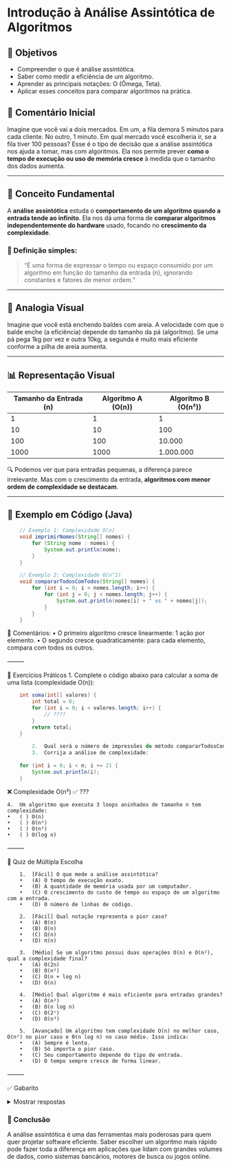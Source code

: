 # Introdução à Análise Assintótica de Algoritmos

## 🎯 Objetivos
- Compreender o que é análise assintótica.
- Saber como medir a eficiência de um algoritmo.
- Aprender as principais notações: O (Ômega, Teta).
- Aplicar esses conceitos para comparar algoritmos na prática.

## 🧠 Comentário Inicial
Imagine que você vai a dois mercados. Em um, a fila demora 5 minutos para cada cliente. No outro, 1 minuto. Em qual mercado você escolheria ir, se a fila tiver 100 pessoas? Esse é o tipo de decisão que a análise assintótica nos ajuda a tomar, mas com algoritmos. Ela nos permite prever **como o tempo de execução ou uso de memória cresce** à medida que o tamanho dos dados aumenta.

---

## 📘 Conceito Fundamental

A **análise assintótica** estuda o **comportamento de um algoritmo quando a entrada tende ao infinito**. Ela nos dá uma forma de **comparar algoritmos independentemente do hardware** usado, focando no **crescimento da complexidade**.

### 🧪 Definição simples:
> “É uma forma de expressar o tempo ou espaço consumido por um algoritmo em função do tamanho da entrada (n), ignorando constantes e fatores de menor ordem.”

---

## 🎲 Analogia Visual

Imagine que você está enchendo baldes com areia. A velocidade com que o balde enche (a eficiência) depende do tamanho da pá (algoritmo). Se uma pá pega 1kg por vez e outra 10kg, a segunda é muito mais eficiente conforme a pilha de areia aumenta.

---

## 📊 Representação Visual

| Tamanho da Entrada (n) | Algoritmo A (O(n)) | Algoritmo B (O(n²)) |
|------------------------|-------------------|---------------------|
| 1                      | 1                 | 1                   |
| 10                     | 10                | 100                 |
| 100                    | 100               | 10.000              |
| 1000                   | 1000              | 1.000.000           |

🔍 Podemos ver que para entradas pequenas, a diferença parece irrelevante. Mas com o crescimento da entrada, **algoritmos com menor ordem de complexidade se destacam**.

---

## 🔧 Exemplo em Código (Java)

```java
    // Exemplo 1: Complexidade O(n)
    void imprimirNomes(String[] nomes) {
        for (String nome : nomes) {
            System.out.println(nome);
        }
    }
    
    // Exemplo 2: Complexidade O(n^2)
    void compararTodosComTodos(String[] nomes) {
        for (int i = 0; i < nomes.length; i++) {
            for (int j = 0; j < nomes.length; j++) {
                System.out.println(nomes[i] + " vs " + nomes[j]);
            }
        }
    }
```


🧾 Comentários:
	•	O primeiro algoritmo cresce linearmente: 1 ação por elemento.
	•	O segundo cresce quadraticamente: para cada elemento, compara com todos os outros.

⸻

🧪 Exercícios Práticos
	1.	Complete o código abaixo para calcular a soma de uma lista (complexidade O(n)):
```java
    int soma(int[] valores) {
        int total = 0;
        for (int i = 0; i < valores.length; i++) {
            // ????
        }
        return total;
    }
    
    	2.	Qual será o número de impressões do método compararTodosComTodos se nomes.length == 3?
    	3.	Corrija a análise de complexidade:
    
    for (int i = 0; i < n; i += 2) { 
        System.out.println(i); 
    }
```
❌ Complexidade O(n²)
✅ ???

	4.	Um algoritmo que executa 3 loops aninhados de tamanho n tem complexidade:
	•	( ) O(n)
	•	( ) O(n²)
	•	( ) O(n³)
	•	( ) O(log n)

⸻

🧪 Quiz de Múltipla Escolha
```
    1.	[Fácil] O que mede a análise assintótica?
	•	(A) O tempo de execução exato.
	•	(B) A quantidade de memória usada por um computador.
	•	(C) O crescimento do custo de tempo ou espaço de um algoritmo com a entrada.
	•	(D) O número de linhas de código.

    2.	[Fácil] Qual notação representa o pior caso?
	•	(A) Θ(n)
	•	(B) O(n)
	•	(C) Ω(n)
	•	(D) π(n)

    3.	[Médio] Se um algoritmo possui duas operações O(n) e O(n²), qual a complexidade final?
	•	(A) O(2n)
	•	(B) O(n²)
	•	(C) O(n + log n)
	•	(D) O(n)

    4.	[Médio] Qual algoritmo é mais eficiente para entradas grandes?
	•	(A) O(n²)
	•	(B) O(n log n)
	•	(C) O(2ⁿ)
	•	(D) O(n³)

    5.	[Avançado] Um algoritmo tem complexidade O(n) no melhor caso, O(n²) no pior caso e Θ(n log n) no caso médio. Isso indica:
	•	(A) Sempre é lento.
	•	(B) Só importa o pior caso.
	•	(C) Seu comportamento depende do tipo de entrada.
	•	(D) O tempo sempre cresce de forma linear.
```

⸻

✅ Gabarito
<details>
<summary>Mostrar respostas</summary>
    
	1.	(C) — Medimos como o tempo/memória cresce com n.
	2.	(B) — O(n) é a notação de pior caso.
	3.	(B) — O(n²) domina, pois cresce mais rápido.
	4.	(B) — O(n log n) é mais eficiente que os demais.
	5.	(C) — O desempenho varia com o tipo de entrada.
 
</details>


### 📌 Conclusão

A análise assintótica é uma das ferramentas mais poderosas para quem quer projetar software eficiente. Saber escolher um algoritmo mais rápido pode fazer toda a diferença em aplicações que lidam com grandes volumes de dados, como sistemas bancários, motores de busca ou jogos online.
